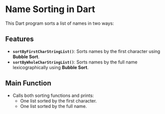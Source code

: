 # Name Sorting in Dart

This Dart program sorts a list of names in two ways:

## Features

- **`sortByFirstCharStringList()`**: Sorts names by the first character using **Bubble Sort**.
- **`sortByWholeCharStringList()`**: Sorts names by the full name lexicographically using **Bubble Sort**.

## Main Function

- Calls both sorting functions and prints:
  - One list sorted by the first character.
  - One list sorted by the full name.
